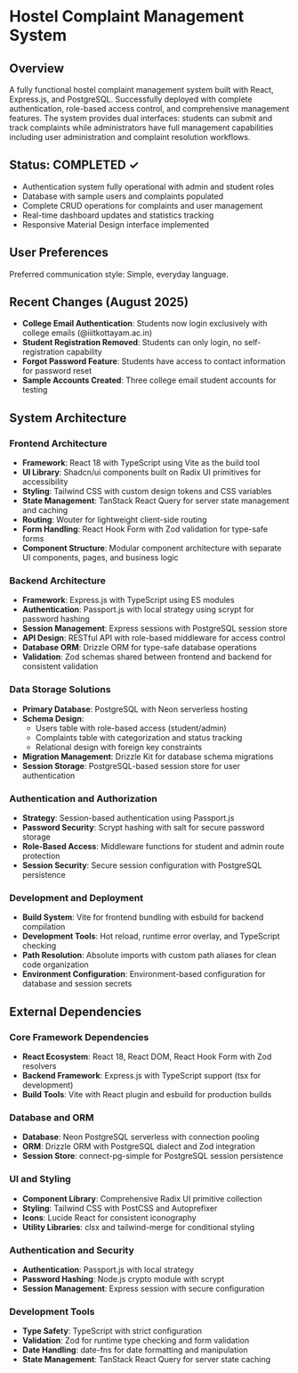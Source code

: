 # Hostel Complaint Management System

## Overview

A fully functional hostel complaint management system built with React, Express.js, and PostgreSQL. Successfully deployed with complete authentication, role-based access control, and comprehensive management features. The system provides dual interfaces: students can submit and track complaints while administrators have full management capabilities including user administration and complaint resolution workflows.

## Status: COMPLETED ✓
- Authentication system fully operational with admin and student roles
- Database with sample users and complaints populated
- Complete CRUD operations for complaints and user management
- Real-time dashboard updates and statistics tracking
- Responsive Material Design interface implemented

## User Preferences

Preferred communication style: Simple, everyday language.

## Recent Changes (August 2025)
- **College Email Authentication**: Students now login exclusively with college emails (@iiitkottayam.ac.in)
- **Student Registration Removed**: Students can only login, no self-registration capability
- **Forgot Password Feature**: Students have access to contact information for password reset
- **Sample Accounts Created**: Three college email student accounts for testing

## System Architecture

### Frontend Architecture
- **Framework**: React 18 with TypeScript using Vite as the build tool
- **UI Library**: Shadcn/ui components built on Radix UI primitives for accessibility
- **Styling**: Tailwind CSS with custom design tokens and CSS variables
- **State Management**: TanStack React Query for server state management and caching
- **Routing**: Wouter for lightweight client-side routing
- **Form Handling**: React Hook Form with Zod validation for type-safe forms
- **Component Structure**: Modular component architecture with separate UI components, pages, and business logic

### Backend Architecture
- **Framework**: Express.js with TypeScript using ES modules
- **Authentication**: Passport.js with local strategy using scrypt for password hashing
- **Session Management**: Express sessions with PostgreSQL session store
- **API Design**: RESTful API with role-based middleware for access control
- **Database ORM**: Drizzle ORM for type-safe database operations
- **Validation**: Zod schemas shared between frontend and backend for consistent validation

### Data Storage Solutions
- **Primary Database**: PostgreSQL with Neon serverless hosting
- **Schema Design**: 
  - Users table with role-based access (student/admin)
  - Complaints table with categorization and status tracking
  - Relational design with foreign key constraints
- **Migration Management**: Drizzle Kit for database schema migrations
- **Session Storage**: PostgreSQL-based session store for user authentication

### Authentication and Authorization
- **Strategy**: Session-based authentication using Passport.js
- **Password Security**: Scrypt hashing with salt for secure password storage
- **Role-Based Access**: Middleware functions for student and admin route protection
- **Session Security**: Secure session configuration with PostgreSQL persistence

### Development and Deployment
- **Build System**: Vite for frontend bundling with esbuild for backend compilation
- **Development Tools**: Hot reload, runtime error overlay, and TypeScript checking
- **Path Resolution**: Absolute imports with custom path aliases for clean code organization
- **Environment Configuration**: Environment-based configuration for database and session secrets

## External Dependencies

### Core Framework Dependencies
- **React Ecosystem**: React 18, React DOM, React Hook Form with Zod resolvers
- **Backend Framework**: Express.js with TypeScript support (tsx for development)
- **Build Tools**: Vite with React plugin and esbuild for production builds

### Database and ORM
- **Database**: Neon PostgreSQL serverless with connection pooling
- **ORM**: Drizzle ORM with PostgreSQL dialect and Zod integration
- **Session Store**: connect-pg-simple for PostgreSQL session persistence

### UI and Styling
- **Component Library**: Comprehensive Radix UI primitive collection
- **Styling**: Tailwind CSS with PostCSS and Autoprefixer
- **Icons**: Lucide React for consistent iconography
- **Utility Libraries**: clsx and tailwind-merge for conditional styling

### Authentication and Security
- **Authentication**: Passport.js with local strategy
- **Password Hashing**: Node.js crypto module with scrypt
- **Session Management**: Express session with secure configuration

### Development Tools
- **Type Safety**: TypeScript with strict configuration
- **Validation**: Zod for runtime type checking and form validation
- **Date Handling**: date-fns for date formatting and manipulation
- **State Management**: TanStack React Query for server state caching